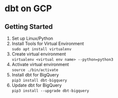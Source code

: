 # dbt on GCP

## Getting Started

1. Set up Linux/Python
2. Install Tools for Virtual Environment  
     ```sudo apt install virtualenv```
3. Create virtual environment  
```virtualenv <virtual env name> --python=python3```
4. Activate virtual environment   
```source ./bin/activate```
5. Install dbt for BigQuery  
```pip3 install dbt-bigquery```
6. Update dbt for BigQuery  
```pip3 install --upgrade dbt-bigquery```
